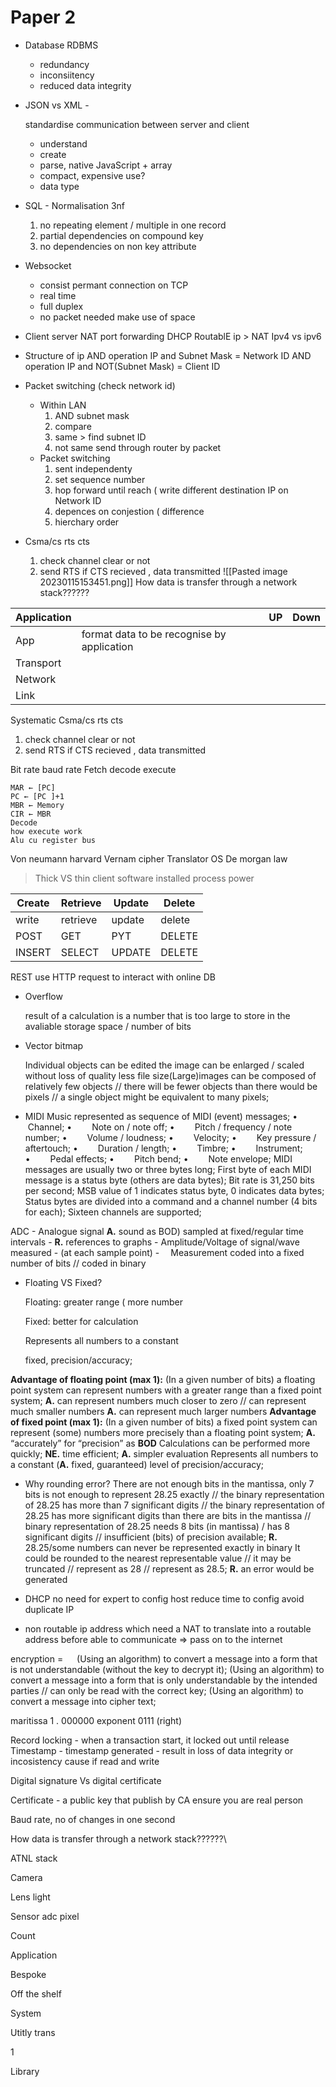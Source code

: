 # Paper 2

- Database RDBMS
    - redundancy
    - inconsiitency
    - reduced data integrity
- JSON vs XML -

     standardise communication between server and client
    
    - understand
    - create
    - parse, native JavaScript + array
    - compact, expensive use?
    - data type
- SQL - Normalisation 3nf
  1. no repeating element / multiple in one record
  2. partial dependencies on compound key
  3. no dependencies on non key attribute
- Websocket
    - consist permant connection on TCP
    - real time
    - full duplex
    - no packet needed make use of space
- Client server
NAT port forwarding
DHCP
RoutablE ip > NAT
Ipv4 vs ipv6
- Structure of ip
    AND operation IP and Subnet Mask = Network ID
    AND operation IP and NOT(Subnet Mask) = Client ID
- Packet switching
 (check network id)
    - Within LAN
        1. AND subnet mask
        2. compare
        3. same > find subnet ID
        4. not same send through router by packet
    - Packet switching
        1. sent independenty
        2. set sequence number
        3. hop forward until reach ( write different destination IP on Network ID
        4. depences on conjestion ( difference 
        5. hierchary order
- Csma/cs rts cts
    1. check channel clear or not
    2. send RTS if CTS recieved , data transmitted
![[Pasted image 20230115153451.png]]
How data is transfer through a network stack??????

| Application |                                            | UP  | Down    |
| ----------- | ------------------------------------------ | --- | --- |
| App         | format data to be recognise by application |     |     |
| Transport   |                                            |     |     |
| Network     |                                            |     |     |
| Link        |                                            |     |     |
Systematic
Csma/cs rts cts
1. check channel clear or not
2. send RTS if CTS recieved , data transmitted

Bit rate baud rate
Fetch decode execute
``` psudocode
MAR ← [PC]
PC ← [PC ]+1
MBR ← Memory
CIR ← MBR
Decode
how execute work
Alu cu register bus
```
Von neumann harvard
Vernam cipher
Translator
OS
De morgan law
> Thick VS thin client
software installed
process power


| Create | Retrieve | Update | Delete |
| ------ | -------- | ------ | ------ |
| write  | retrieve | update | delete |
| POST   | GET      | PYT    | DELETE |
| INSERT | SELECT   | UPDATE | DELETE |

REST use HTTP request to interact with online DB


- Overflow

    result of a calculation
    is a number that is too large to store
    in the avaliable storage space / number of bits

- Vector bitmap

    Individual objects can be edited
the image can be enlarged / scaled without loss of quality
 less file size(Large)images can be composed of relatively few objects 
    // there will be fewer objects than there would be pixels // a single object might be equivalent to many pixels;

- MIDI
    Music represented as sequence of MIDI (event) messages;
    •   Channel;
    •   Note on / note off;
    •   Pitch / frequency / note number;
    •   Volume / loudness;
    •   Velocity;
    •   Key pressure / aftertouch;
    •   Duration / length;
    •   Timbre;
    •   Instrument;
    •   Pedal effects;
    •   Pitch bend;
    •   Note envelope;
    MIDI messages are usually two or three bytes long;
    First byte of each MIDI message is a status byte (others are data bytes);
    Bit rate is 31,250 bits per second;
    MSB value of 1 indicates status byte, 0 indicates data bytes;
    Status bytes are divided into a command and a channel number (4 bits for each); Sixteen channels are supported;

ADC
    - Analogue signal **A.** sound as BOD) sampled at fixed/regular time intervals
    -  **R.** references to graphs
    - Amplitude/Voltage of signal/wave measured
    - (at each sample point) 
    -  Measurement coded into a fixed number of bits // coded in binary

- Floating VS Fixed?
    
    Floating: greater range ( more number
    
    Fixed: better for calculation
    
    Represents all numbers to a constant 
    
    fixed, precision/accuracy;
    
**Advantage of floating point (max 1):**
(In a given number of bits) a floating point system can represent numbers with a greater range than a fixed point system;
**A.** can represent numbers much closer to zero // can represent much smaller numbers
**A.** can represent much larger numbers
**Advantage of fixed point (max 1):**
(In a given number of bits) a fixed point system can represent (some) numbers more precisely than a floating point system; **A.** “accurately” for “precision” as **BOD**
Calculations can be performed more quickly; **NE.** time efficient; **A.** simpler evaluation
Represents all numbers to a constant (**A.** fixed, guaranteed) level of precision/accuracy;

- Why rounding error?
    There are not enough bits in the mantissa, 
    only 7 bits is not enough to represent 28.25 exactly // the binary representation of 28.25 has more than 7 significant digits // the binary representation of 28.25 has more significant digits than there are bits in the mantissa // binary representation of 28.25 needs 8 bits (in mantissa) / has 8 significant digits // insufficient (bits) of precision available;
    **R.** 28.25/some numbers can never be represented exactly in binary
    It could be rounded to the nearest representable value // it may be truncated // represent as 28 // represent as 28.5;
    **R.** an error would be generated
- DHCP
    no need for expert to config host
    reduce time to config
    avoid duplicate IP

-  non routable ip address 
    which need a NAT to translate into a routable address before able to communicate => pass on to the internet

encryption =   (Using an algorithm) to convert a message into a form that is not understandable (without the key to decrypt it);
(Using an algorithm) to convert a message into a form that is only understandable by the intended parties // can only be read with the correct key;
(Using an algorithm) to convert a message into cipher text;

maritissa 1 . 000000    exponent 0111 (right)

Record locking - when a transaction start, it locked out until release
Timestamp - timestamp generated - result in loss of data integrity or incosistency cause if read and write

Digital signature Vs digital certificate

Certificate - a public key that publish by CA ensure you are real person

Baud rate, no of changes in one second

How data is transfer through a network stack??????\

ATNL stack

 Camera 

Lens light

Sensor adc pixel

 

Count 

Application 

Bespoke

Off the shelf

System

Utitly trans

1

Library